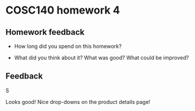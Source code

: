 # COSC140 homework 4

## Homework feedback

 * How long did you spend on this homework?

 * What did you think about it?  What was good?  What could be improved?

## Feedback

S

Looks good!  Nice drop-downs on the product details page!

